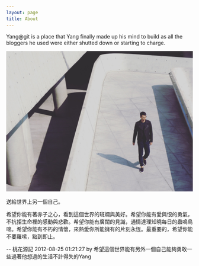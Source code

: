 ```yaml
---
layout: page
title: About
---
```

Yang@git is a place that Yang finally made up his mind to build as all the bloggers he used were either shutted down or starting to charge.

![yang pic](/assets/img/yang1.jpg?raw=true "Yang1")

送給世界上另一個自己。

希望你能有著赤子之心，看到這個世界的斑斕與美好。希望你能有愛與恨的勇氣，不抗拒生命裡的感動與悲歡。希望你能有廣闊的見識，通情達理知曉每日的蟲鳴鳥啼。希望你能有不朽的情懷，來熱愛你所能擁有的片刻永恆。最重要的，希望你能不要羅嗦，點到即止。

-- 桃花源記 2012-08-25 01:21:27 by 希望這個世界能有另外一個自己能夠勇敢一些過著他想過的生活不計得失的Yang

